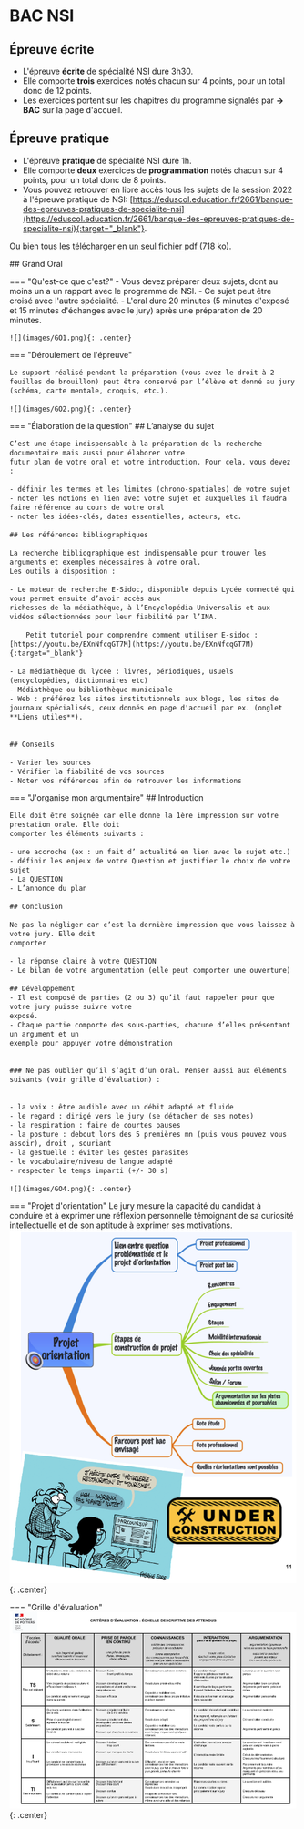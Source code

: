 # BAC NSI

## Épreuve écrite

- L'épreuve **écrite** de spécialité NSI dure 3h30.
- Elle comporte **trois** exercices notés chacun sur 4 points, pour un total donc de 12 points.
- Les exercices portent sur les chapitres du programme signalés par **→ BAC** sur la page d'accueil.


## Épreuve pratique

- L'épreuve **pratique** de spécialité NSI dure 1h.
- Elle comporte **deux** exercices de **programmation** notés chacun sur 4 points, pour un total donc de 8 points.
- Vous pouvez retrouver en libre accès tous les sujets de la session 2022 à l'épreuve pratique de NSI: [https://eduscol.education.fr/2661/banque-des-epreuves-pratiques-de-specialite-nsi](https://eduscol.education.fr/2661/banque-des-epreuves-pratiques-de-specialite-nsi){:target="_blank"}.

Ou bien tous les télécharger en [un seul fichier pdf](BNS_2022_total_V2.pdf) (718 ko).

## Grand Oral

=== "Qu'est-ce que c'est?"
    - Vous devez préparer deux sujets, dont au moins un a un rapport avec le programme de NSI. 
    - Ce sujet peut être croisé avec l'autre spécialité.
    - L'oral dure 20 minutes (5 minutes d'exposé et 15 minutes d'échanges avec le jury) après une préparation de 20 minutes.

    ![](images/GO1.png){: .center} 

=== "Déroulement de l'épreuve"

    Le support réalisé pendant la préparation (vous avez le droit à 2 feuilles de brouillon) peut être conservé par l’élève et donné au jury (schéma, carte mentale, croquis, etc.).

    ![](images/GO2.png){: .center} 

=== "Élaboration de la question"
    ## L’analyse du sujet

    C’est une étape indispensable à la préparation de la recherche documentaire mais aussi pour élaborer votre
    futur plan de votre oral et votre introduction. Pour cela, vous devez :

    - définir les termes et les limites (chrono-spatiales) de votre sujet
    - noter les notions en lien avec votre sujet et auxquelles il faudra faire référence au cours de votre oral
    - noter les idées-clés, dates essentielles, acteurs, etc.

    ## Les références bibliographiques

    La recherche bibliographique est indispensable pour trouver les arguments et exemples nécessaires à votre oral.
    Les outils à disposition :
    
    - Le moteur de recherche E-Sidoc, disponible depuis Lycée connecté qui vous permet ensuite d’avoir accès aux
    richesses de la médiathèque, à l’Encyclopédia Universalis et aux vidéos sélectionnées pour leur fiabilité par l’INA.

        Petit tutoriel pour comprendre comment utiliser E-sidoc : [https://youtu.be/EXnNfcqGT7M](https://youtu.be/EXnNfcqGT7M){:target="_blank"} 
    
    - La médiathèque du lycée : livres, périodiques, usuels (encyclopédies, dictionnaires etc)
    - Médiathèque ou bibliothèque municipale
    - Web : préférez les sites institutionnels aux blogs, les sites de journaux spécialisés, ceux donnés en page d'accueil par ex. (onglet **Liens utiles**).
    

    ## Conseils

    - Varier les sources
    - Vérifier la fiabilité de vos sources
    - Noter vos références afin de retrouver les informations

=== "J'organise mon argumentaire"
    ## Introduction

    Elle doit être soignée car elle donne la 1ère impression sur votre prestation orale. Elle doit
    comporter les éléments suivants :

    - une accroche (ex : un fait d’ actualité en lien avec le sujet etc.)
    - définir les enjeux de votre Question et justifier le choix de votre sujet
    - La QUESTION
    - L’annonce du plan

    ## Conclusion

    Ne pas la négliger car c’est la dernière impression que vous laissez à votre jury. Elle doit
    comporter 
    
    - la réponse claire à votre QUESTION
    - Le bilan de votre argumentation (elle peut comporter une ouverture)
    
    ## Développement
    - Il est composé de parties (2 ou 3) qu’il faut rappeler pour que votre jury puisse suivre votre
    exposé.
    - Chaque partie comporte des sous-parties, chacune d’elles présentant un argument et un
    exemple pour appuyer votre démonstration
    
    
    ### Ne pas oublier qu’il s’agit d’un oral. Penser aussi aux éléments suivants (voir grille d’évaluation) :


    - la voix : être audible avec un débit adapté et fluide
    - le regard : dirigé vers le jury (se détacher de ses notes)
    - la respiration : faire de courtes pauses
    - la posture : debout lors des 5 premières mn (puis vous pouvez vous assoir), droit , souriant
    - la gestuelle : éviter les gestes parasites
    - le vocabulaire/niveau de langue adapté
    - respecter le temps imparti (+/- 30 s)

    ![](images/GO4.png){: .center} 


=== "Projet d'orientation"
    Le jury mesure la capacité du candidat à conduire et à exprimer une réflexion personnelle témoignant de sa curiosité
    intellectuelle et de son aptitude à exprimer ses motivations.
    ![](images/GO5.png){: .center} 
    
=== "Grille d'évaluation"
    ![](images/GO6.png){: .center} 